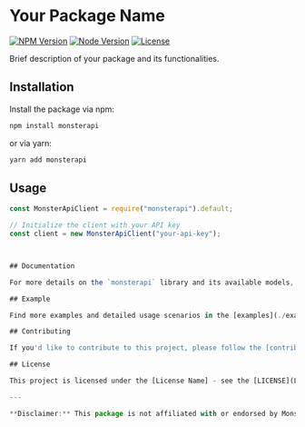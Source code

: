 
# Your Package Name

[![NPM Version](https://img.shields.io/npm/v/your-package-name.svg)](https://www.npmjs.com/package/your-package-name)
[![Node Version](https://img.shields.io/node/v/your-package-name.svg)](https://www.npmjs.com/package/your-package-name)
[![License](https://img.shields.io/npm/l/your-package-name.svg)](https://github.com/your-username/your-repo/blob/master/LICENSE)

Brief description of your package and its functionalities.

## Installation

Install the package via npm:

```bash
npm install monsterapi
```

or via yarn:

```bash
yarn add monsterapi
```

## Usage

```javascript
const MonsterApiClient = require("monsterapi").default;

// Initialize the client with your API key
const client = new MonsterApiClient("your-api-key");



## Documentation

For more details on the `monsterapi` library and its available models, refer to the [documentation](https://developer.monsterapi.ai/).

## Example

Find more examples and detailed usage scenarios in the [examples](./examples) directory.

## Contributing

If you'd like to contribute to this project, please follow the [contribution guidelines](CONTRIBUTING.md).

## License

This project is licensed under the [License Name] - see the [LICENSE](LICENSE) file for details.

---

**Disclaimer:** This package is not affiliated with or endorsed by Monster API. Use it responsibly and in accordance with Monster API's terms and conditions.
```

